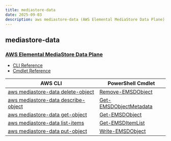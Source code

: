 ```yaml
---
title: mediastore-data
date: 2025-09-03
description: aws mediastore-data (AWS Elemental MediaStore Data Plane) command/cmdlet list.
---
```


## mediastore-data

### [AWS Elemental MediaStore Data Plane](https://aws.amazon.com/mediastore/)

* [CLI Reference](https://awscli.amazonaws.com/v2/documentation/api/latest/reference/mediastore-data/index.html)
* [Cmdlet Reference](https://docs.aws.amazon.com/powershell/latest/reference/items/AWS_Elemental_MediaStore_Data_Plane_cmdlets.html)

|AWS CLI|PowerShell Cmdlet|
|----|----|
|[aws mediastore-data delete-object](https://awscli.amazonaws.com/v2/documentation/api/latest/reference/mediastore-data/delete-object.html)|[Remove-EMSDObject](https://docs.aws.amazon.com/powershell/latest/reference/items/Remove-EMSDObject.html)|
|[aws mediastore-data describe-object](https://awscli.amazonaws.com/v2/documentation/api/latest/reference/mediastore-data/describe-object.html)|[Get-EMSDObjectMetadata](https://docs.aws.amazon.com/powershell/latest/reference/items/Get-EMSDObjectMetadata.html)|
|[aws mediastore-data get-object](https://awscli.amazonaws.com/v2/documentation/api/latest/reference/mediastore-data/get-object.html)|[Get-EMSDObject](https://docs.aws.amazon.com/powershell/latest/reference/items/Get-EMSDObject.html)|
|[aws mediastore-data list-items](https://awscli.amazonaws.com/v2/documentation/api/latest/reference/mediastore-data/list-items.html)|[Get-EMSDItemList](https://docs.aws.amazon.com/powershell/latest/reference/items/Get-EMSDItemList.html)|
|[aws mediastore-data put-object](https://awscli.amazonaws.com/v2/documentation/api/latest/reference/mediastore-data/put-object.html)|[Write-EMSDObject](https://docs.aws.amazon.com/powershell/latest/reference/items/Write-EMSDObject.html)|

